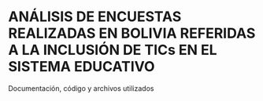 # ANÁLISIS DE ENCUESTAS REALIZADAS EN BOLIVIA REFERIDAS A LA INCLUSIÓN DE TICs EN EL SISTEMA EDUCATIVO

Documentación, código y archivos utilizados
